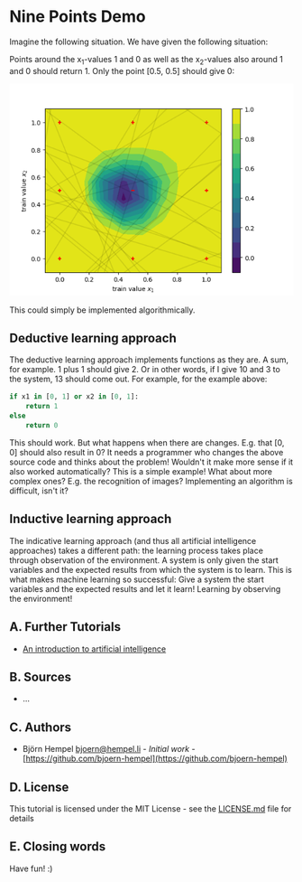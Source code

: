 # Nine Points Demo

Imagine the following situation. We have given the following situation:

Points around the x<sub>1</sub>-values 1 and 0 as well as the x<sub>2</sub>-values also around 1 and 0 should return 1. Only the point [0.5, 0.5] should give 0:

<img src="/markdown/demos/nine_points.png">

This could simply be implemented algorithmically.

## Deductive learning approach

The deductive learning approach implements functions as they are. A sum, for example. 1 plus 1 should give 2. Or in other words, if I give 10 and 3 to the system, 13 should come out. For example, for the example above:

```python
if x1 in [0, 1] or x2 in [0, 1]:
    return 1
else
    return 0
```

This should work. But what happens when there are changes. E.g. that [0, 0] should also result in 0? It needs a programmer who changes the above source code and thinks about the problem! Wouldn't it make more sense if it also worked automatically? This is a simple example! What about more complex ones? E.g. the recognition of images? Implementing an algorithm is difficult, isn't it?

## Inductive learning approach

The indicative learning approach (and thus all artificial intelligence approaches) takes a different path: the learning process takes place through observation of the environment. A system is only given the start variables and the expected results from which the system is to learn. This is what makes machine learning so successful: Give a system the start variables and the expected results and let it learn! Learning by observing the environment!

## A. Further Tutorials

* [An introduction to artificial intelligence](https://github.com/friends-of-ai/an-introduction-to-artificial-intelligence)

## B. Sources

* ...

## C. Authors

* Björn Hempel <bjoern@hempel.li> - _Initial work_ - [https://github.com/bjoern-hempel](https://github.com/bjoern-hempel)

## D. License

This tutorial is licensed under the MIT License - see the [LICENSE.md](/LICENSE.md) file for details

## E. Closing words

Have fun! :)

